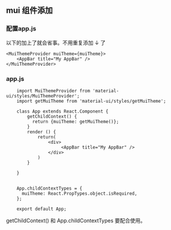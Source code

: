 ##  mui  组件添加

### 配置app.js   
以下的加上了就会省事。不用重复添加  ↓  了

    <MuiThemeProvider muiTheme={muiTheme}>
        <AppBar title="My AppBar" />
    </MuiThemeProvider>






### app.js

        import MuiThemeProvider from 'material-ui/styles/MuiThemeProvider';
        import getMuiTheme from 'material-ui/styles/getMuiTheme';

        class App extends React.Component {
            getChildContext() {
              return {muiTheme: getMuiTheme()};
            }
            render () {
                return(
                    <div>
                         <AppBar title="My AppBar" />
                    </div>
                )
            }

        }


        App.childContextTypes = {
          muiTheme: React.PropTypes.object.isRequired,
        };

        export default App;



getChildContext() 和 App.childContextTypes       要配合使用。
